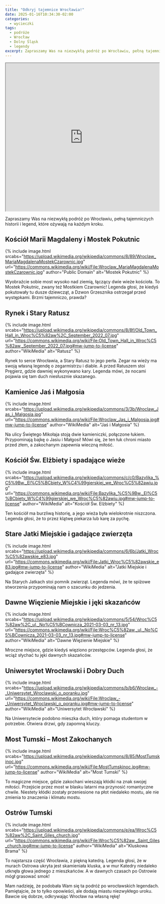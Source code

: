 ```yaml
---
title: "Odkryj tajemnice Wrocławia!"
date: 2025-01-16T10:34:30-02:00
categories:
  - wycieczki
tags:
  - podróże
  - Wrocław
  - Dolny Śląsk
  - legendy
excerpt: Zapraszamy Was na niezwykłą podróż po Wrocławiu, pełną tajemniczych historii i legend, które ożywają na każdym kroku.
---
```


<iframe src="https://www.google.com/maps/d/embed?mid=1QlcAt0IDRn6cz68FtWxBojJtpgGXCeY&amp;hl=en&amp;ehbc=2E312F" width="950" height="480" style="
    width: -webkit-fill-available;"></iframe>

Zapraszamy Was na niezwykłą podróż po Wrocławiu, pełną tajemniczych historii i legend, które ożywają na każdym kroku. 

Kościół Marii Magdaleny i Mostek Pokutnic
---

{% include image.html
    srcabs="https://upload.wikimedia.org/wikipedia/commons/8/89/Wroclaw_MariaMagdalenaMostekCzarownic.jpg"
    url="https://commons.wikimedia.org/wiki/File:Wroclaw_MariaMagdalenaMostekCzarownic.jpg"
    author="Public Domain"
    alt="Mostek Pokutnic"
%}

Wyobraźcie sobie most wysoko nad ziemią, łączący dwie wieże kościoła. To Mostek Pokutnic, zwany też Mostkiem Czarownic! Legenda głosi, że kiedyś pokutowały tu dusze dziewcząt, a Dzwon Grzesznika ostrzegał przed występkami. Brzmi tajemniczo, prawda?

Rynek i Stary Ratusz
---

{% include image.html
    srcabs="https://upload.wikimedia.org/wikipedia/commons/8/8f/Old_Town_Hall_in_Wroc%C5%82aw%2C_September_2022_07.jpg"
    url="https://commons.wikimedia.org/wiki/File:Old_Town_Hall_in_Wroc%C5%82aw,_September_2022_07.jpg#mw-jump-to-license"
    author="WikiMedia"
    alt="Ratusz"
%}

Rynek to serce Wrocławia, a Stary Ratusz to jego perła. Zegar na wieży ma swoją własną legendę o zegarmistrzu i diable. A przed Ratuszem stoi Pręgierz, gdzie dawniej wykonywano kary. Legenda mówi, że nocami pojawia się tam duch niesłusznie skazanego. 

Kamienice Jaś i Małgosia
---

{% include image.html
    srcabs="https://upload.wikimedia.org/wikipedia/commons/3/3b/Wroclaw_Jas_i_Malgosia.jpg"
    url="https://commons.wikimedia.org/wiki/File:Wroclaw_Jas_i_Malgosia.jpg#mw-jump-to-license"
    author="WikiMedia"
    alt="Jaś i Małgosia"
%}

Na ulicy Świętego Mikołaja stoją dwie kamieniczki, połączone łukiem. Przypominają bajkę o Jasiu i Małgosi! Mówi się, że ten łuk chroni miasto przed złem, a zakochanym zapewnia wieczną miłość.

Kościół Św. Elżbiety i spadające wieże
---

{% include image.html
    srcabs="https://upload.wikimedia.org/wikipedia/commons/c/c0/Bazylika_%C5%9Bw._El%C5%BCbiety_W%C4%99gierskiej_we_Wroc%C5%82awiu.jpg"
    url="https://commons.wikimedia.org/wiki/File:Bazylika_%C5%9Bw._El%C5%BCbiety_W%C4%99gierskiej_we_Wroc%C5%82awiu.jpg#mw-jump-to-license"
    author="WikiMedia"
    alt="Kościół Św. Elżbiety"
%}

Ten kościół ma burzliwą historię, a jego wieża była wielokrotnie niszczona. Legenda głosi, że to przez klątwę piekarza lub karę za pychę. 

Stare Jatki Miejskie i gadające zwierzęta
---

{% include image.html
    srcabs="https://upload.wikimedia.org/wikipedia/commons/6/6b/Jatki_Wroc%C5%82awskie_e83.jpg"
    url="https://commons.wikimedia.org/wiki/File:Jatki_Wroc%C5%82awskie_e83.jpg#mw-jump-to-license"
    author="WikiMedia"
    alt="Jatki Miejskie i gadające zwierzęta"
%}

Na Starych Jatkach stoi pomnik zwierząt. Legenda mówi, że te spiżowe stworzenia przypominają nam o szacunku do jedzenia.

Dawne Więzienie Miejskie i jęki skazańców
---

{% include image.html
    srcabs="https://upload.wikimedia.org/wikipedia/commons/5/54/Wroc%C5%82aw%2C_ul._No%C5%BCownicza_2021-03-03_nr_13.jpg"
    url="https://commons.wikimedia.org/wiki/File:Wroc%C5%82aw,_ul._No%C5%BCownicza_2021-03-03_nr_13.jpg#mw-jump-to-license"
    author="WikiMedia"
    alt="Dawne Więzienie Miejskie"
%}

Mroczne miejsce, gdzie kiedyś więziono przestępców. Legenda głosi, że wciąż słychać tu jęki dawnych skazańców. 

Uniwersytet Wrocławski i Dobry Duch
---

{% include image.html
    srcabs="https://upload.wikimedia.org/wikipedia/commons/b/b6/Wroclaw_-_Uniwersytet_Wroclawski_o_poranku.jpg"
    url="https://commons.wikimedia.org/wiki/File:Wroclaw_-_Uniwersytet_Wroclawski_o_poranku.jpg#mw-jump-to-license"
    author="WikiMedia"
    alt="Uniwersytet Wrocławski"
%}

Na Uniwersytecie podobno mieszka duch, który pomaga studentom w potrzebie. Otwiera drzwi, gdy zapomną kluczy. 

Most Tumski – Most Zakochanych
---

{% include image.html
    srcabs="https://upload.wikimedia.org/wikipedia/commons/8/85/MostTumskinoc.jpg"
    url="https://commons.wikimedia.org/wiki/File:MostTumskinoc.jpg#mw-jump-to-license"
    author="WikiMedia"
    alt="Most Tumski"
%}

To magiczne miejsce, gdzie zakochani wieszają kłódki na znak swojej miłości. Przejście przez most w blasku latarni ma przynosić romantyczne chwile. Niestety kłódki zostały przeniesione na płot niedaleko mostu, ale nie zmienia to znaczenia i klimatu mostu.

Ostrów Tumski
---

{% include image.html
    srcabs="https://upload.wikimedia.org/wikipedia/commons/e/ea/Wroc%C5%82aw%2C_Saint_Giles_church.jpg"
    url="https://commons.wikimedia.org/wiki/File:Wroc%C5%82aw,_Saint_Giles_church.jpg#mw-jump-to-license"
    author="WikiMedia"
    alt="Kluskowa Brama"
%}


To najstarsza część Wrocławia, z piękną katedrą. Legenda głosi, że w murach Ostrowa ukryta jest skamieniała kluska, a w mur Katedry niedaleko utknęła głowa jednego z mieszkańców. A w dawnych czasach po Ostrowie mógł grasować smok!

Mam nadzieję, że podobała Wam się ta podróż po wrocławskich legendach. Pamiętajcie, że to tylko opowieści, ale dodają miastu niezwykłego uroku. Bawcie się dobrze, odkrywając Wrocław na własną rękę!
